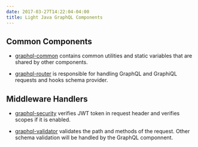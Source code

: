 ```yaml
---
date: 2017-03-27T14:22:04-04:00
title: Light Java GraphQL Components
---
```


## Common Components

* [graphql-common](https://networknt.github.io/light-java-graphql/components/graphql-common/) 
contains common utilities and static variables that are shared by other components.

* [graphql-router](https://networknt.github.io/light-java-graphql/components/graphql-router/)
is responsible for handling GraphQL and GraphiQL requests and hooks schema provider.

## Middleware Handlers

* [graphql-security](https://networknt.github.io/light-java-graphql/components/graphql-security/)
verifies JWT token in request header and verifies scopes if it is enabled.

* [graphql-validator](https://networknt.github.io/light-java-graphql/components/graphql-validator/)
validates the path and methods of the request. Other schema validation will be handled by the
GraphQL componnent. 

